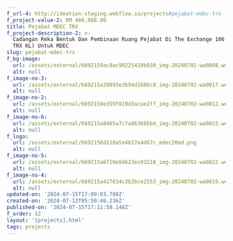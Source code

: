 ```yaml
---
f_url-4: http://ideation-staging.webflow.io/projects#pejabat-mdec-trx
f_project-value-2: RM 460,888.00
title: Pejabat MDEC TRX
f_project-description-2: >-
  Cadangan Reka Bentuk Dan Pembinaan Ruang Pejabat Di The Exchange 106 (Menara
  TRX KL) Untuk MDEC
slug: pejabat-mdec-trx
f_bg-image:
  url: /assets/external/6692159ac8ac90225410b030_img-20240702-wa0008.webp
  alt: null
f_image-no-3:
  url: /assets/external/669215a29093e3b94d160bc8_img-20240702-wa0017.webp
  alt: null
f_image-no-2:
  url: /assets/external/6692159e359f819d3acae2ff_img-20240702-wa0012.webp
  alt: null
f_image-no-6:
  url: /assets/external/669215a8465a7cfa46366bb4_img-20240702-wa0023.webp
  alt: null
f_logo:
  url: /assets/external/6692156d118a5e4b17e4d67c_mdec20md.png
  alt: null
f_image-no-5:
  url: /assets/external/669215a6f10e84623ec01518_img-20240702-wa0022.webp
  alt: null
f_image-no-4:
  url: /assets/external/669215a427634c3b2bce2553_img-20240702-wa0019.webp
  alt: null
updated-on: '2024-07-15T17:09:03.788Z'
created-on: '2024-07-13T05:50:46.236Z'
published-on: '2024-07-15T17:11:50.146Z'
f_order: 12
layout: '[projects].html'
tags: projects
---
```



